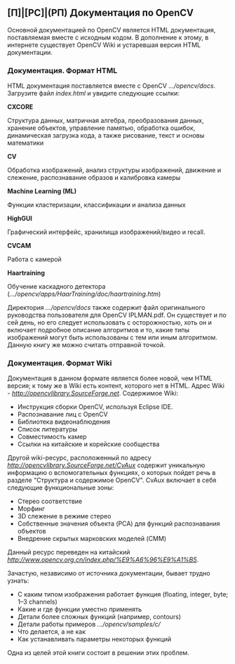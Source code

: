 ## [П]|[РС]|(РП) Документация по OpenCV

Основной документацией по OpenCV является HTML документация, поставляемая вместе с исходным кодом. В дополнение к этому, в интернете существует OpenCV Wiki и устаревшая версия HTML документации.


### Документация. Формат HTML

HTML документация поставляется вместе с OpenCV *.../opencv/docs*. Загрузите файл *index.html* и увидите следующие ссылки:

**CXCORE**

Структура данных, матричная алгебра, преобразования данных, хранение объектов, управление памятью, обработка ошибок, динамическая загрузка кода, а также рисование, текст и основы математики

**CV**

Обработка изображений, анализ структуры изображений, движение и слежение, распознавание образов и калибровка камеры

**Machine Learning (ML)**

Функции кластеризации, классификации и анализа данных

**HighGUI**

Графический интерфейс, хранилища изображений/видео и recall.

**CVCAM**

Работа с камерой

**Haartraining**

Обучение каскадного детектора (*.../opencv/apps/HaarTraining/doc/haartraining.htm*)

Директория *.../opencv/docs* также содержит файл оригинального руководства пользователя для OpenCV IPLMAN.pdf. Он существует и по сей день, но его следует использовать с осторожностью, хоть он и включает подробное описание алгоритмов и то, какие типы изображений могут быть использованы с тем или иным алгоритмом. Данную книгу же можно считать отправной точкой.


### Документация. Формат Wiki

Документация в данном формате является более новой, чем HTML версия; к тому же в Wiki есть контент, которого нет в HTML. Адрес Wiki - *http://opencvlibrary.SourceForge.net*. Содержимое Wiki:

* Инструкция сборки OpenCV, используя Eclipse IDE.
* Распознавание лиц c OpenCV
* Библиотека видеонаблюдения
* Список литературы
* Совместимость камер
* Ссылки на китайские и корейские сообщества

Другой wiki-ресурс, расположенный по адресу *http://opencvlibrary.SourceForge.net/CvAux* содержит уникальную информацию о вспомогательных функциях, о которых пойдет речь в разделе "Структура и содержимое OpenCV". CvAux включает в себя следующие функциональные зоны:

* Стерео соответствие
* Морфинг
* 3D слежение в режиме стерео
* Собственные значения объекта (PCA) для функций распознавания объектов
* Внедрение скрытых марковских моделей (CMM)

Данный ресурс переведен на китайский *http://www.opencv.org.cn/index.php/%E9%A6%96%E9%A1%B5*.

Зачастую, независимо от источника документации, бывает трудно узнать:

* С каким типом изображения работает функция (floating, integer, byte; 1–3 channels)
* Какие и где функции уместно применять
* Детали более сложных функций (например, contours)
* Детали работы примеров *.../opencv/samples/c/*
* Что делается, а не как
* Как устанавливать параметры некоторых функций

Одна из целей этой книги состоит в решении этих проблем.
